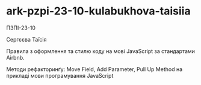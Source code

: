 # ark-pzpi-23-10-kulabukhova-taisiia

ПЗПІ-23-10

Сергєєва Таїсія

Правила з оформлення та стилю коду на мові JavaScript за стандартами Airbnb.

Методи рефакторинґу: Move Field, Add Parameter, Pull Up Method на прикладі мови програмування JavaScript
